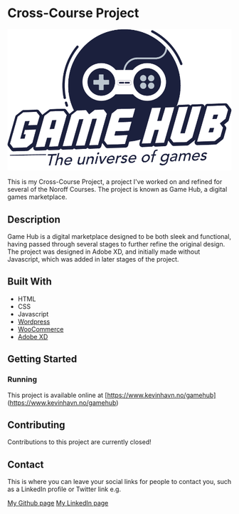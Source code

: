# Cross-Course Project

![image](Images/GameHub_Logo.png)

This is my Cross-Course Project, a project I've worked on and refined for several of the Noroff Courses. The project is known as Game Hub, a digital games marketplace.

## Description

Game Hub is a digital marketplace designed to be both sleek and functional, having passed through several stages to further refine the original design. The project was designed in Adobe XD, and initially made without Javascript, which was added in later stages of the project.

## Built With

- HTML
- CSS
- Javascript
- [Wordpress](https://wordpress.com/)
- [WooCommerce](https://woocommerce.com/)
- [Adobe XD](https://www.adobe.com/)

## Getting Started

### Running

This project is available online at [https://www.kevinhavn.no/gamehub] (https://www.kevinhavn.no/gamehub)

## Contributing

Contributions to this project are currently closed!

## Contact

This is where you can leave your social links for people to contact you, such as a LinkedIn profile or Twitter link e.g.

[My Github page](www.github.com/KevinHavn)
[My LinkedIn page](https://www.linkedin.com/in/kevin-havn/)
